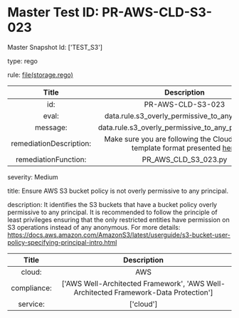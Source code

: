 



# Master Test ID: PR-AWS-CLD-S3-023


Master Snapshot Id: ['TEST_S3']

type: rego

rule: [file(storage.rego)]  
  
  
  
  

|Title|Description|
| :---: | :---: |
|id: |PR-AWS-CLD-S3-023|
|eval: |data.rule.s3_overly_permissive_to_any_principal|
|message: |data.rule.s3_overly_permissive_to_any_principal_err|
|remediationDescription: |Make sure you are following the Cloudformation template format presented <a href='https://boto3.amazonaws.com/v1/documentation/api/latest/reference/services/s3.html#S3.Client.get_bucket_policy' target='_blank'>here</a>|
|remediationFunction: |PR_AWS_CLD_S3_023.py|


severity: Medium

title: Ensure AWS S3 bucket policy is not overly permissive to any principal.

description: It identifies the S3 buckets that have a bucket policy overly permissive to any principal. It is recommended to follow the principle of least privileges ensuring that the only restricted entities have permission on S3 operations instead of any anonymous. For more details: https://docs.aws.amazon.com/AmazonS3/latest/userguide/s3-bucket-user-policy-specifying-principal-intro.html  
  
  

|Title|Description|
| :---: | :---: |
|cloud: |AWS|
|compliance: |['AWS Well-Architected Framework', 'AWS Well-Architected Framework-Data Protection']|
|service: |['cloud']|



[file(storage.rego)]: https://github.com/prancer-io/prancer-compliance-test/tree/master/aws/cloud/storage.rego
